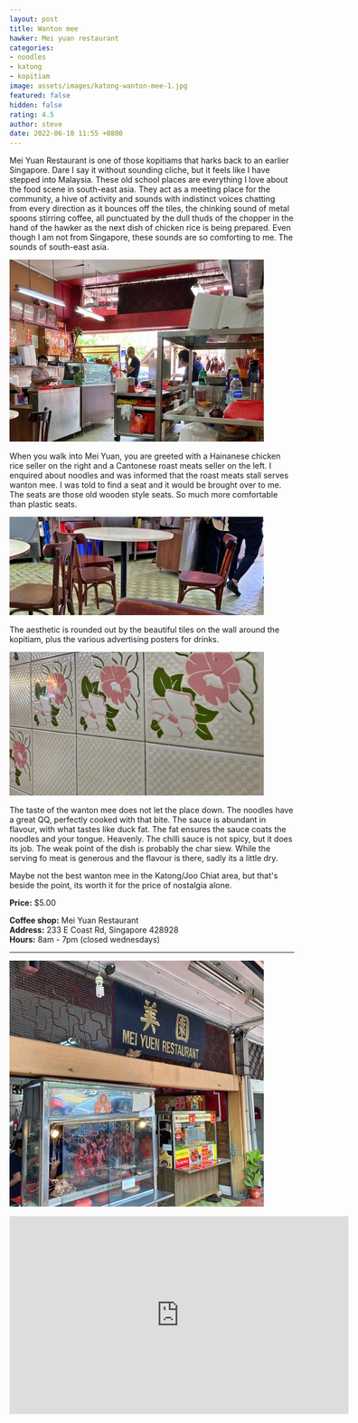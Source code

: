 ```yaml
---
layout: post
title: Wanton mee
hawker: Mei yuan restaurant
categories:
- noodles
- katong
- kopitiam
image: assets/images/katong-wanton-mee-1.jpg
featured: false
hidden: false
rating: 4.5
author: steve
date: 2022-06-10 11:55 +0800
---
```

Mei Yuan Restaurant is one of those kopitiams that harks back to an earlier Singapore. Dare I say it without sounding cliche, but it feels like I have stepped into Malaysia. These old school places are everything I love about the food scene in south-east asia. They act as a meeting place for the community, a hive of activity and sounds with indistinct voices chatting from every direction as it bounces off the tiles, the chinking sound of metal spoons stirring coffee, all punctuated by the dull thuds of the chopper in the hand of the hawker as the next dish of chicken rice is being prepared. Even though I am not from Singapore, these sounds are so comforting to me. The sounds of south-east asia.

![The hawkers in mei yuan restaurant](/assets/images/katong-wanton-mee-3.jpg "The hawkers in mei yuan restaurant")

When you walk into Mei Yuan, you are greeted with a Hainanese chicken rice seller on the right and a Cantonese roast meats seller on the left. I enquired about noodles and was informed that the roast meats stall serves wanton mee. I was told to find a seat and it would be brought over to me. The seats are those old wooden style seats. So much more comfortable than plastic seats.

![Vintage wooden chairs](/assets/images/katong-wanton-mee-4.jpg "Vintage wooden chairs")

The aesthetic is rounded out by the beautiful tiles on the wall around the kopitiam, plus the various advertising posters for drinks.

![Beautiful tiles](/assets/images/katong-wanton-mee-2.jpg "Beautiful tiles")

The taste of the wanton mee does not let the place down. The noodles have a great QQ, perfectly cooked with that bite. The sauce is abundant in flavour, with what tastes like duck fat. The fat ensures the sauce coats the noodles and your tongue. Heavenly. The chilli sauce is not spicy, but it does its job. The weak point of the dish is probably the char siew. While the serving fo meat is generous and the flavour is there, sadly its a little dry.

Maybe not the best wanton mee in the Katong/Joo Chiat area, but that's beside the point, its worth it for the price of nostalgia alone.

**Price:** $5.00  

**Coffee shop:** Mei Yuan Restaurant  
**Address:** 233 E Coast Rd, Singapore 428928  
**Hours:** 8am - 7pm (closed wednesdays)  

***  

![Mei yuan restaurant](/assets/images/katong-wanton-mee-5.jpg "Mei yuan restaurant")

<iframe src="https://www.google.com/maps/embed?pb=!1m18!1m12!1m3!1d3988.779052896175!2d103.90520721453844!3d1.3077783990461687!2m3!1f0!2f0!3f0!3m2!1i1024!2i768!4f13.1!3m3!1m2!1s0x31da180cb4152457%3A0x47934b8b776d6b69!2sMei%20Yuen%20Restaurant!5e0!3m2!1sen!2ssg!4v1654666707359!5m2!1sen!2ssg" width="600" height="350" style="border:0;" allowfullscreen="" loading="lazy" referrerpolicy="no-referrer-when-downgrade"></iframe>
